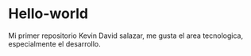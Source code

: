 # Hello-world
Mi primer repositorio
Kevin David salazar, me gusta el area tecnologica, especialmente el desarrollo.
